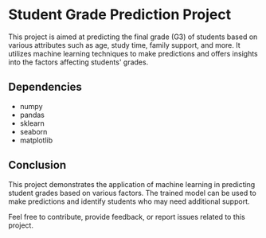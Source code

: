 # Student Grade Prediction Project

This project is aimed at predicting the final grade (G3) of students based on various attributes such as age, study time, family support, and more. It utilizes machine learning techniques to make predictions and offers insights into the factors affecting students' grades.

## Dependencies
- numpy
- pandas
- sklearn
- seaborn
- matplotlib

## Conclusion
This project demonstrates the application of machine learning in predicting student grades based on various factors. The trained model can be used to make predictions and identify students who may need additional support.


Feel free to contribute, provide feedback, or report issues related to this project.

